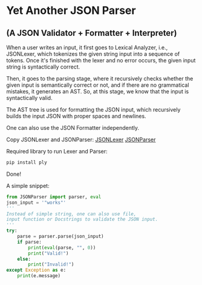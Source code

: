 # Yet Another JSON Parser 
## (A JSON Validator + Formatter + Interpreter)

When a user writes an input, it first goes to Lexical Analyzer, i.e., JSONLexer, which tokenizes the given string input into a sequence of tokens. Once it's finished with the lexer and no error occurs, the given input string is syntactically correct.

Then, it goes to the parsing stage, where it recursively checks whether the given input is semantically correct or not, and if there are no grammatical mistakes, it generates an AST. So, at this stage, we know that the input is syntactically valid.

The AST tree is used for formatting the JSON input, which recursively builds the input JSON with proper spaces and newlines.

One can also use the JSON Formatter independently. 

Copy JSONLexer and JSONParser:
<a href="https://github.com/Meet-forever/Yet-Another-JSON-Parser/blob/main/JSONLexer.py" target="_blank">JSONLexer</a>
<a href="https://github.com/Meet-forever/Yet-Another-JSON-Parser/blob/main/JSONParser.py" target="_blank">JSONParser</a>

Required library to run Lexer and Parser:
```bash
pip install ply 
```
Done!

A simple snippet:
```python
from JSONParser import parser, eval
json_input = '"works"' 
''' 
Instead of simple string, one can also use file, 
input function or Docstrings to validate the JSON input. 
'''
try:
    parse = parser.parse(json_input)
    if parse:
        print(eval(parse, "", 0))
        print("Valid!")
    else:
        print("Invalid!")
except Exception as e:
    print(e.message)
```
